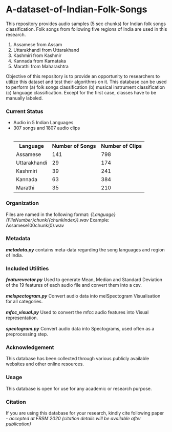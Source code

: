 # A-dataset-of-Indian-Folk-Songs

This repository provides audio samples (5 sec
chunks) for Indian folk songs classification. Folk
songs from following five regions of India are used
in this research.

<ol>
  <li>Assamese from Assam</li>
  <li>Uttarakhandi from Uttarakhand</li>
  <li>Kashmiri from Kashmir</li>
  <li>Kannada from Karnataka</li>
  <li>Marathi from Maharashtra</li>
</ol> 

Objective of this repository is to provide an
opportunity to researchers to utilize this dataset
and test their algorithms on it. This database can
be used to perform (a) folk songs classification (b)
musical instrument classification (c) language
classification. Except for the first case, classes have
to be manually labeled.

<h3>Current Status</h3>
<ul>
  <li>Audio in 5 Indian Languages</li>
  <li>307 songs and 1807 audio clips</li>
  <br>
  <table>
    <tr>
      <th>Language</th>
      <th>Number of Songs</th>
      <th>Number of Clips</th>
    </tr>
    <tr>
      <td>Assamese</td>
      <td>141</td>
      <td>798</td>
    </tr>
    <tr>
      <td>Uttarakhandi</td>
      <td>29</td>
      <td>174</td>
    </tr>
    <tr>
      <td>Kashmiri</td>
      <td>39</td>
      <td>241</td>
    </tr>
    <tr>
      <td>Kannada</td>
      <td>63</td>
      <td>384</td>
    </tr>
    <tr>
      <td>Marathi</td>
      <td>35</td>
      <td>210</td>
    </tr>
  </table>
</ul>

<h3>Organization</h3>
Files are named in the following format: <i>{Language}{FileNumber}chunk({chunkIndex}).wav</i> Example: Assamese100chunk(0).wav

<h3>Metadata</h3>
<b><i>metadata.py</i></b> contains meta-data regarding the song languages and region of India.

<h3>Included Utilities</h3>
<b><i>featurevector.py</i></b> Used to generate Mean, Median and Standard Deviation of the 19 features of each audio file and convert them into a csv.<br><br>
<b><i>melspectogram.py</i></b> Convert audio data into melSpectogram Visualisation for all categories. <br><br>
<b><i>mfcc_visual.py</i></b> Used to convert the mfcc audio features into Visual representation. <br><br>
<b><i>spectogram.py</i></b> Convert audio data into Spectograms, used often as a preprocessing step.

<h3>Acknowledgement</h3>
This database has been collected through various
publicly available websites and other online
resources.

<h3>Usage</h3>
This database is open for use for any academic or
research purpose.

<h3>Citation</h3>
If you are using this database for your research,
kindly cite following paper
<i>- accepted at FRSM 2020 (citation details will be
available after publication)</i>
